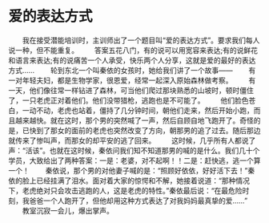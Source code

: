 # 爱的表达方式
　　我在接受潜能培训时，主训师出了一个题目叫“爱的表达方式”。要求我们每人说一种，但不能重复。 
　　答案五花八门，有的说可以用宽容来表达;有的说鲜花和语言来表达;有的说痛苦一个人承受，快乐两个人分享，这就是爱的最好的表达方式…… 
　　轮到东北一个叫秦依的女孩时，她给我们讲了一个故事—— 
　　有一对年轻夫妇，都是生物学家，很恩爱，经常一起深入原始森林做考察。 
　　有一天，他们像往常一样钻进了森林，可当他们爬过那块熟悉的山坡时，顿时僵住了，一只老虎正对着他们。他们没带猎枪，逃跑也是不可能了。 
　　他们脸色苍白，一动不动，老虎也站着，僵持了几分钟时间，朝他们走来，然后开始小跑，而且越来越快。就在这时，那个男的突然喊了一声，然后自顾自地飞跑开了。奇怪的是，已快到了那女的面前的老虎也突然改变了方向，朝那男的追了过去。随后那边就传来了惨叫声，而那女的却平安的逃了回来。 
　　这时候，几乎所有人都说了声：“活该”。也就在这时候，秦依问我们知不知道那男的喊的是什么。我们几十个学员，大致给出了两种答案：一是：老婆，对不起啊！！二是：赶快逃，逃一个算一个！ 
　　秦依说，那个男的对他妻子喊的是：“照顾好依依，好好活下去！”秦依的脸上已经挂满了泪水。面对着大家的惊愕和不解，她接着说道：“那种情况下，老虎绝对只会攻击逃跑的人，这是老虎的特性。”秦依最后说：“在最危险时刻，我爸爸一个人跑开了，但他却用这种方式表达了对我妈妈最真挚的爱……” 
　　教室沉寂一会儿，爆出掌声。
 